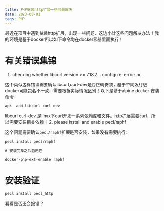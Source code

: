 ```yaml
---
title: PHP安装http扩展一些问题解决
date: 2023-08-01
tags: PHP
---
```

最近在项目中遇到依赖http扩展，出现一些问题，这边小计这些问题解决办法！我的环境是基于docker所以如下命令均在docker容器里面执行！

# 有关错误集锦

1. checking whether libcurl version  >= 7.18.2... configure: error: no

这个类似这样错误需要确认libcurl,curl-dev是否正确安装，基于不同发行版docker可能包名不一致，需要根据实际情况区别！以下是基于alpine docker 安装命令
```shell
apk  add libcurl curl-dev
```
libcurl curl-dev 是linux下curl开发一系列依赖库和文件。http扩展需要curl，所以需要安装相关依赖！
2. please install and enable pecl/raphf

这个问题需要确认`pecl/raphf`扩展是否安装，如果没有需要执行:
```shell
pecl install pecl/raphf

# 安装完毕之后启用它

docker-php-ext-enable raphf

```

# 安装验证

```shell
pecl install pecl_http 
```

看看是否还会报错？